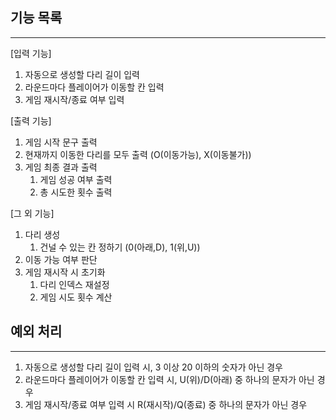 기능 목록
-------
-------
[입력 기능]
1. 자동으로 생성할 다리 길이 입력
2. 라운드마다 플레이어가 이동할 칸 입력
3. 게임 재시작/종료 여부 입력

[출력 기능]
1. 게임 시작 문구 출력
2. 현재까지 이동한 다리를 모두 출력 (O(이동가능), X(이동불가))
3. 게임 최종 결과 출력
   1. 게임 성공 여부 출력
   2. 총 시도한 횟수 출력


[그 외 기능]
1. 다리 생성
   1. 건널 수 있는 칸 정하기 (0(아래,D), 1(위,U))
2. 이동 가능 여부 판단
3. 게임 재시작 시 초기화
   1. 다리 인덱스 재설정
   2. 게임 시도 횟수 계산


예외 처리
-------
-------
1. 자동으로 생성할 다리 길이 입력 시, 3 이상 20 이하의 숫자가 아닌 경우
2. 라운드마다 플레이어가 이동할 칸 입력 시, U(위)/D(아래) 중 하나의 문자가 아닌 경우
3. 게임 재시작/종료 여부 입력 시 R(재시작)/Q(종료) 중 하나의 문자가 아닌 경우